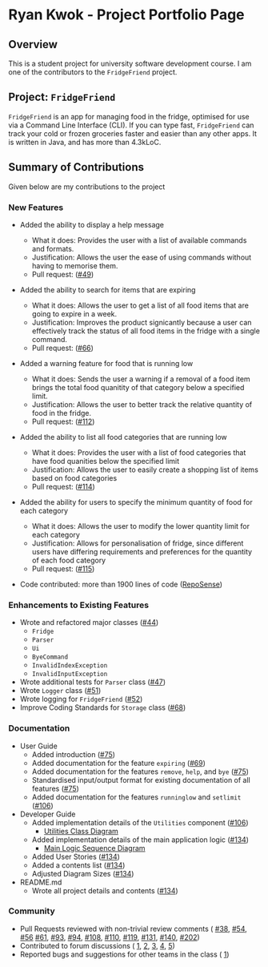 # Ryan Kwok - Project Portfolio Page

## Overview

This is a student project for university software development course.
I am one of the contributors to the `FridgeFriend` project.

## Project: `FridgeFriend`

`FridgeFriend` is an app for managing food in the fridge, optimised for use via a Command Line Interface (CLI).
If you can type fast, `FridgeFriend` can track your cold or frozen groceries faster and easier than any other apps.
It is written in Java, and has more than 4.3kLoC.

## Summary of Contributions

Given below are my contributions to the project

### New Features

- Added the ability to display a help message
  - What it does: Provides the user with a list of available commands and formats.
  - Justification: Allows the user the ease of using commands without having to memorise them.
  - Pull request: ([#49](https://github.com/AY2021S2-CS2113-T10-1/tp/pull/49))

- Added the ability to search for items that are expiring
  - What it does: Allows the user to get a list of all food items that are going to expire in a week.
  - Justification: Improves the product signicantly because a user can effectively track the status of all food items in the fridge with a single command.
  - Pull request: ([#66](https://github.com/AY2021S2-CS2113-T10-1/tp/pull/66))

- Added a warning feature for food that is running low
  - What it does: Sends the user a warning if a removal of a food item brings the total food quanitity of that category below a specified limit.
  - Justification: Allows the user to better track the relative quantity of food in the fridge.
  - Pull request: ([#112](https://github.com/AY2021S2-CS2113-T10-1/tp/pull/112))

- Added the ability to list all food categories that are running low
  - What it does: Provides the user with a list of food categories that have food quanities below the specified limit
  - Justification: Allows the user to easily create a shopping list of items based on food categories
  - Pull request: ([#114](https://github.com/AY2021S2-CS2113-T10-1/tp/pull/114))

- Added the ability for users to specify the minimum quantity of food for each category
  - What it does: Allows the user to modify the lower quantity limit for each category
  - Justification: Allows for personalisation of fridge, since different users have differing requirements and preferences for the quantity of each food category
  - Pull request: ([#115](https://github.com/AY2021S2-CS2113-T10-1/tp/pull/115))

- Code contributed: more than 1900 lines of code ([RepoSense](https://nus-cs2113-ay2021s2.github.io/tp-dashboard/?search=kwokyto))

### Enhancements to Existing Features

- Wrote and refactored major classes ([#44](https://github.com/AY2021S2-CS2113-T10-1/tp/pull/45))
  - `Fridge`
  - `Parser`
  - `Ui`
  - `ByeCommand`
  - `InvalidIndexException`
  - `InvalidInputException`
- Wrote additional tests for `Parser` class ([#47](https://github.com/AY2021S2-CS2113-T10-1/tp/pull/47))
- Wrote `Logger` class ([#51](https://github.com/AY2021S2-CS2113-T10-1/tp/pull/51))
- Wrote logging for `FridgeFriend` ([#52](https://github.com/AY2021S2-CS2113-T10-1/tp/pull/52))
- Improve Coding Standards for `Storage` class ([#68](https://github.com/AY2021S2-CS2113-T10-1/tp/pull/68))

### Documentation

- User Guide
  - Added introduction ([#75](https://github.com/AY2021S2-CS2113-T10-1/tp/pull/75/))
  - Added documentation for the feature `expiring` ([#69](https://github.com/AY2021S2-CS2113-T10-1/tp/pull/69))
  - Added documentation for the features `remove`, `help`, and `bye` ([#75](https://github.com/AY2021S2-CS2113-T10-1/tp/pull/75/))
  - Standardised input/output format for existing documentation of all features ([#75](https://github.com/AY2021S2-CS2113-T10-1/tp/pull/75/))
  - Added documentation for the features `runninglow` and `setlimit` ([#106](https://github.com/AY2021S2-CS2113-T10-1/tp/pull/106))
- Developer Guide
  - Added implementation details of the `Utilities` component ([#106](https://github.com/AY2021S2-CS2113-T10-1/tp/pull/106))
    - [Utilities Class Diagram](../diagrams/diagram_images/UtilitiesClassDiagram.png)
  - Added implementation details of the main application logic ([#134](https://github.com/AY2021S2-CS2113-T10-1/tp/pull/134))
    - [Main Logic Sequence Diagram](../diagrams/diagram_images/MainLogicSequenceDiagram.png)
  - Added User Stories ([#134](https://github.com/AY2021S2-CS2113-T10-1/tp/pull/134))
  - Added a contents list ([#134](https://github.com/AY2021S2-CS2113-T10-1/tp/pull/134))
  - Adjusted Diagram Sizes ([#134](https://github.com/AY2021S2-CS2113-T10-1/tp/pull/134))
- README.md
  - Wrote all project details and contents ([#134](https://github.com/AY2021S2-CS2113-T10-1/tp/pull/134))

### Community

- Pull Requests reviewed with non-trivial review comments (
    [#38](https://github.com/AY2021S2-CS2113-T10-1/tp/pull/38),
    [#54](https://github.com/AY2021S2-CS2113-T10-1/tp/pull/54),
    [#56](https://github.com/AY2021S2-CS2113-T10-1/tp/pull/56)
    [#61](https://github.com/AY2021S2-CS2113-T10-1/tp/pull/61),
    [#93](https://github.com/AY2021S2-CS2113-T10-1/tp/pull/93),
    [#94](https://github.com/AY2021S2-CS2113-T10-1/tp/pull/94),
    [#108](https://github.com/AY2021S2-CS2113-T10-1/tp/pull/108),
    [#110](https://github.com/AY2021S2-CS2113-T10-1/tp/pull/110),
    [#119](https://github.com/AY2021S2-CS2113-T10-1/tp/pull/119),
    [#131](https://github.com/AY2021S2-CS2113-T10-1/tp/pull/131),
    [#140](https://github.com/AY2021S2-CS2113-T10-1/tp/pull/140),
    [#202](https://github.com/AY2021S2-CS2113-T10-1/tp/pull/202))
- Contributed to forum discussions (
    [1](https://github.com/nus-cs2113-AY2021S2/forum/issues/23),
    [2](https://github.com/nus-cs2113-AY2021S2/forum/issues/30),
    [3](https://github.com/nus-cs2113-AY2021S2/forum/issues/45),
    [4](https://github.com/nus-cs2113-AY2021S2/forum/issues/49),
    [5](https://github.com/nus-cs2113-AY2021S2/forum/issues/53))
- Reported bugs and suggestions for other teams in the class (
    [1](https://github.com/nus-cs2113-AY2021S2/tp/pull/64))
